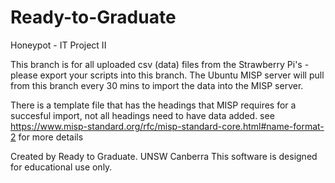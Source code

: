 # Ready-to-Graduate
Honeypot - IT Project II

This branch is for all uploaded csv (data) files from the Strawberry Pi's - please export your scripts into this branch. 
The Ubuntu MISP server will pull from this branch every 30 mins to import the data into the MISP server. 

There is a template file that has the headings that MISP requires for a succesful import, not all headings need to have data added. see https://www.misp-standard.org/rfc/misp-standard-core.html#name-format-2 for more details

Created by Ready to Graduate.
UNSW Canberra
This software is designed for educational use only. 

